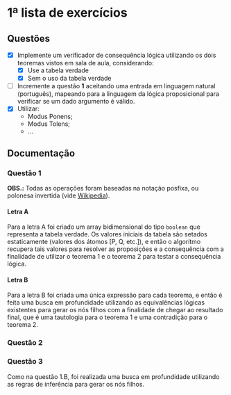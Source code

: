 # 1ª lista de exercícios

## Questões
- [x] Implemente um verificador de consequência lógica utilizando os dois teoremas vistos em sala de aula, considerando:
  - [x] Use a tabela verdade
  - [x] Sem o uso da tabela verdade
- [ ] Incremente a questão **1** aceitando uma entrada em linguagem natural (português), mapeando para a linguagem da lógica proposicional para verificar se um dado argumento é válido.
- [x] Utilizar:
  * Modus Ponens;
  * Modus Tolens;
  * ...

## Documentação
### Questão 1
**OBS.:** Todas as operações foram baseadas na notação posfixa, ou polonesa invertida (vide [Wikipedia](http://pt.wikipedia.org/wiki/Nota%C3%A7%C3%A3o_polonesa_inversa)).

#### Letra A
Para a letra A foi criado um array bidimensional do tipo `boolean` que representa a tabela verdade. Os valores iniciais da tabela são setados estaticamente (valores dos átomos [P, Q, etc.]), e então o algorítmo recupera tais valores para resolver as proposições e a consequência com a finalidade de utilizar o teorema 1 e o teorema 2 para testar a consequência lógica.

#### Letra B
Para a letra B foi criada uma única expressão para cada teorema, e então é feita uma busca em profundidade utilizando as equivalências lógicas existentes para gerar os nós filhos com a finalidade de chegar ao resultado final, que é uma tautologia para o teorema 1 e uma contradição para o teorema 2.

### Questão 2

### Questão 3
Como na questão 1.B, foi realizada uma busca em profundidade utilizando as regras de inferência para gerar os nós filhos.
